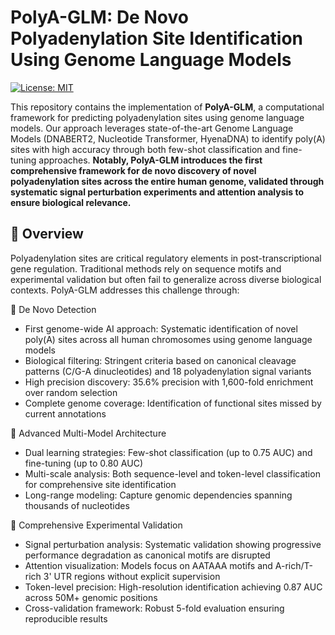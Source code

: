 # PolyA-GLM: De Novo Polyadenylation Site Identification Using Genome Language Models
[![License: MIT](https://img.shields.io/badge/License-MIT-yellow.svg)](https://opensource.org/licenses/MIT)

This repository contains the implementation of **PolyA-GLM**, a computational framework for predicting polyadenylation sites using genome language models. Our approach leverages state-of-the-art Genome Language Models (DNABERT2, Nucleotide Transformer, HyenaDNA) to identify poly(A) sites with high accuracy through both few-shot classification and fine-tuning approaches. **Notably, PolyA-GLM introduces the first comprehensive framework for de novo discovery of novel polyadenylation sites across the entire human genome, validated through systematic signal perturbation experiments and attention analysis to ensure biological relevance.**

## 🔬 Overview

Polyadenylation sites are critical regulatory elements in post-transcriptional gene regulation. Traditional methods rely on sequence motifs and experimental validation but often fail to generalize across diverse biological contexts. PolyA-GLM addresses this challenge through:

🌟 De Novo Detection

- First genome-wide AI approach: Systematic identification of novel poly(A) sites across all human chromosomes using genome language models
- Biological filtering: Stringent criteria based on canonical cleavage patterns (C/G-A dinucleotides) and 18 polyadenylation signal variants
- High precision discovery: 35.6% precision with 1,600-fold enrichment over random selection
- Complete genome coverage: Identification of functional sites missed by current annotations

🤖 Advanced Multi-Model Architecture
- Dual learning strategies: Few-shot classification (up to 0.75 AUC) and fine-tuning (up to 0.80 AUC)
- Multi-scale analysis: Both sequence-level and token-level classification for comprehensive site identification
- Long-range modeling: Capture genomic dependencies spanning thousands of nucleotides

🧪 Comprehensive Experimental Validation

- Signal perturbation analysis: Systematic validation showing progressive performance degradation as canonical motifs are disrupted
- Attention visualization: Models focus on AATAAA motifs and A-rich/T-rich 3' UTR regions without explicit supervision
- Token-level precision: High-resolution identification achieving 0.87 AUC across 50M+ genomic positions
- Cross-validation framework: Robust 5-fold evaluation ensuring reproducible results
